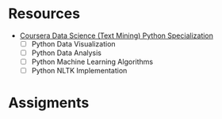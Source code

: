 # Resources
- [Coursera Data Science (Text Mining) Python Specialization](https://www.coursera.org/specializations/data-science-python)
    - [  ] Python Data Visualization
    - [  ] Python Data Analysis
    - [  ] Python Machine Learning Algorithms
    - [  ]  Python NLTK Implementation

# Assigments
